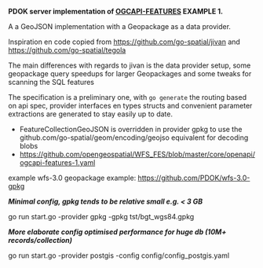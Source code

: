 **PDOK server implementation of [OGCAPI-FEATURES](https://github.com/opengeospatial/WFS_FES/blob/master/core/examples/openapi/ogcapi-features-1-example1.yaml) EXAMPLE 1.**

A a GeoJSON implementation with a Geopackage as a data provider.

Inspiration en code copied from https://github.com/go-spatial/jivan and https://github.com/go-spatial/tegola

The main differences with regards to jivan is the data provider setup, some geopackage query speedups for larger Geopackages and
some tweaks for scanning the SQL features

The specification is a preliminary one, with `go generate` the routing based on api spec, provider interfaces en types structs and convenient parameter extractions are generated to stay easily up to date.

* FeatureCollectionGeoJSON is overridden in provider gpkg to use the github.com/go-spatial/geom/encoding/geojso equivalent for decoding blobs
* https://github.com/opengeospatial/WFS_FES/blob/master/core/openapi/ogcapi-features-1.yaml

example wfs-3.0 geopackage example: https://github.com/PDOK/wfs-3.0-gpkg

***Minimal config, gpkg tends to be relative small e.g. < 3 GB***

go run start.go -provider gpkg -gpkg tst/bgt_wgs84.gpkg

***More elaborate config optimised performance for huge db (10M+ records/collection)***

go run start.go -provider postgis -config config/config_postgis.yaml

